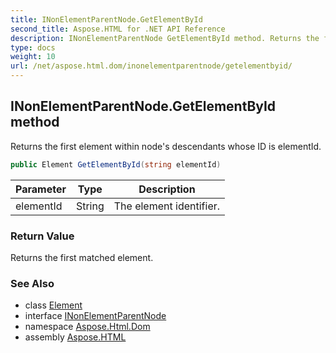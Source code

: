 ```yaml
---
title: INonElementParentNode.GetElementById
second_title: Aspose.HTML for .NET API Reference
description: INonElementParentNode GetElementById method. Returns the first element within nodes descendants whose ID is elementId
type: docs
weight: 10
url: /net/aspose.html.dom/inonelementparentnode/getelementbyid/
---
```

## INonElementParentNode.GetElementById method

Returns the first element within node's descendants whose ID is elementId.

```csharp
public Element GetElementById(string elementId)
```

| Parameter | Type | Description |
| --- | --- | --- |
| elementId | String | The element identifier. |

### Return Value

Returns the first matched element.

### See Also

* class [Element](../../element/)
* interface [INonElementParentNode](../)
* namespace [Aspose.Html.Dom](../../../aspose.html.dom/)
* assembly [Aspose.HTML](../../../)

